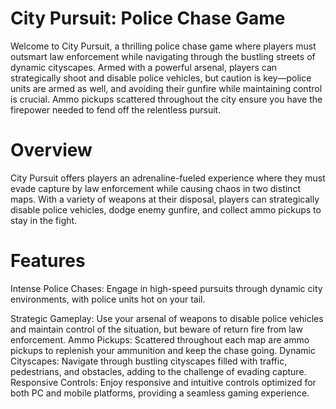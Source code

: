 # City Pursuit: Police Chase Game
Welcome to City Pursuit, a thrilling police chase game where players must outsmart law enforcement while navigating through the bustling streets of dynamic cityscapes. Armed with a powerful arsenal, players can strategically shoot and disable police vehicles, but caution is key—police units are armed as well, and avoiding their gunfire while maintaining control is crucial. Ammo pickups scattered throughout the city ensure you have the firepower needed to fend off the relentless pursuit.

# Overview
City Pursuit offers players an adrenaline-fueled experience where they must evade capture by law enforcement while causing chaos in two distinct maps. With a variety of weapons at their disposal, players can strategically disable police vehicles, dodge enemy gunfire, and collect ammo pickups to stay in the fight.

# Features
Intense Police Chases: Engage in high-speed pursuits through dynamic city environments, with police units hot on your tail.

Strategic Gameplay: Use your arsenal of weapons to disable police vehicles and maintain control of the situation, but beware of return fire from law enforcement.
Ammo Pickups: Scattered throughout each map are ammo pickups to replenish your ammunition and keep the chase going.
Dynamic Cityscapes: Navigate through bustling cityscapes filled with traffic, pedestrians, and obstacles, adding to the challenge of evading capture.
Responsive Controls: Enjoy responsive and intuitive controls optimized for both PC and mobile platforms, providing a seamless gaming experience.
